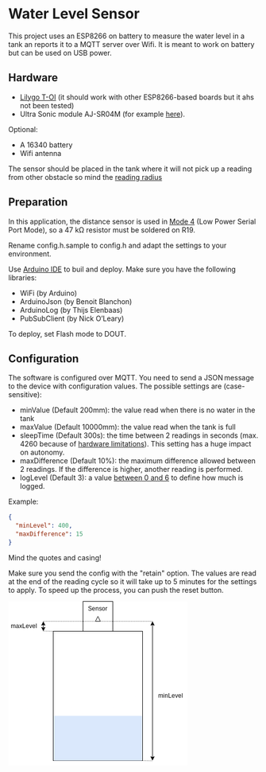 # Water Level Sensor
This project uses an ESP8266 on battery to measure the water level in a tank an reports it to a MQTT server over Wifi. It is meant to work on battery but can be used on USB power.

## Hardware
 * [Lilygo T-OI]() (it should work with other ESP8266-based boards but it ahs not been tested)
 * Ultra Sonic module AJ-SR04M (for example [here](https://www.aliexpress.com/item/33002362860.html?spm=a2g0o.order_list.0.0.75981802fHvoEg)).

 Optional:
  * A 16340 battery
  * Wifi antenna

The sensor should be placed in the tank where it will not pick up a reading from other obstacle so mind the [reading radius](https://github.com/tomaskovacik/kicad-library/blob/master/library/datasheet/K02-AJ-SR04/AJ-SR04M-T-X.zh-CN.en.pdf) 

## Preparation
In this application, the distance sensor is used in [Mode 4](https://www.mantech.co.za/Datasheets/Products/AJ-SR04M-200925A.pdf) (Low Power Serial Port Mode), so a 47 kΩ resistor must be soldered on R19.

Rename config.h.sample to config.h and adapt the settings to your environment.

Use [Arduino IDE](https://www.arduino.cc/en/software) to buil and deploy. Make sure you have the following libraries:
 * WiFi (by Arduino)
 * ArduinoJson (by Benoit Blanchon)
 * ArduinoLog (by Thijs Elenbaas)
 * PubSubClient (by Nick O’Leary)

 To deploy, set Flash mode to DOUT.

 ## Configuration
 The software is configured over MQTT. You need to send a JSON message to the device with configuration values. The possible settings are (case-sensitive):
  * minValue (Default 200mm): the value read when there is no water in the tank
  * maxValue (Default 10000mm): the value read when the tank is full
  * sleepTime (Default 300s): the time between 2 readings in seconds (max. 4260 because of [hardware limitations](https://thingpulse.com/max-deep-sleep-for-esp8266/)). This setting has a huge impact on autonomy.
  * maxDifference (Default 10%): the maximum difference allowed between 2 readings. If the difference is higher, another reading is performed.
  * logLevel (Default 3): a value [between 0 and 6](https://github.com/thijse/Arduino-Log) to define how much is logged.

Example:
  ```json
  {
    "minLevel": 400,
    "maxDifference": 15
  }
  ```
 Mind the quotes and casing!

 Make sure you send the config with the "retain" option. The values are read at the end of the reading cycle so it will take up to 5 minutes for the settings to apply. To speed up the process, you can push the reset button.

 ![Sensor installation](Sensor%20installation.drawio.png "Sensor installation")